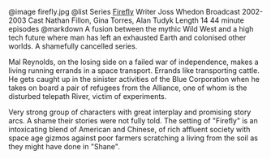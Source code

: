 @image		firefly.jpg
@list
Series		[Firefly](https://www.imdb.com/title/tt0303461/)
Writer		Joss Whedon
Broadcast		2002-2003
Cast		Nathan Fillon, Gina Torres, Alan Tudyk
Length		14 44 minute episodes
@markdown
A fusion between the mythic Wild West and a high tech
future where man has left an exhausted Earth and colonised
other worlds. A shamefully cancelled series.

Mal Reynolds, on the losing side on a failed war of
independence, makes a living running errands in a space
transport.  Errands like transporting cattle.  He gets
caught up in the sinister activities of the Blue Corporation
when he takes on board a pair of refugees from the
Alliance, one of whom is the disturbed telepath River,
victim of experiments.

Very strong group of characters with great interplay and
promising story arcs.  A shame their stories were not
fully told.  The setting of "Firefly" is an intoxicating
blend of American and Chinese, of rich affluent society
with space age gizmos against poor farmers scratching a
living from the soil as they might have done in "Shane".
